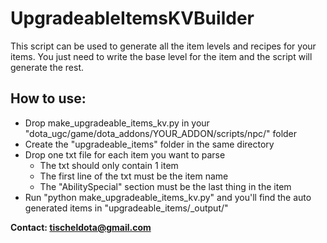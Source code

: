 UpgradeableItemsKVBuilder
=========================

This script can be used to generate all the item levels and recipes for your items.
You just need to write the base level for the item and the script will generate the rest.

How to use:
--------------
- Drop make_upgradeable_items_kv.py in your "dota_ugc/game/dota_addons/YOUR_ADDON/scripts/npc/" folder
- Create the "upgradeable_items" folder in the same directory
- Drop one txt file for each item you want to parse
	- The txt should only contain 1 item
	- The first line of the txt must be the item name
	- The "AbilitySpecial" section must be the last thing in the item
- Run "python make_upgradeable_items_kv.py" and you'll find the auto generated items in "upgradeable_items/_output/"

**Contact: tischeldota@gmail.com**